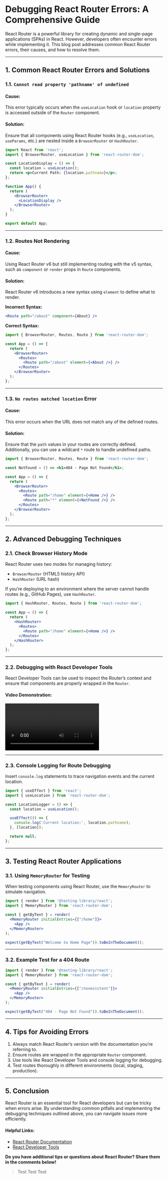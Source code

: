 # Debugging React Router Errors: A Comprehensive Guide

React Router is a powerful library for creating dynamic and single-page applications (SPAs) in React. However, developers often encounter errors while implementing it. This blog post addresses common React Router errors, their causes, and how to resolve them.

---

## 1. Common React Router Errors and Solutions

### **1.1. `Cannot read property 'pathname' of undefined`**

#### **Cause:**
This error typically occurs when the `useLocation` hook or `location` property is accessed outside of the `Router` component.

#### **Solution:**
Ensure that all components using React Router hooks (e.g., `useLocation`, `useParams`, etc.) are nested inside a `BrowserRouter` or `HashRouter`.

```jsx
import React from 'react';
import { BrowserRouter, useLocation } from 'react-router-dom';

const LocationDisplay = () => {
  const location = useLocation();
  return <p>Current Path: {location.pathname}</p>;
};

function App() {
  return (
    <BrowserRouter>
      <LocationDisplay />
    </BrowserRouter>
  );
}

export default App;
```

---

### **1.2. Routes Not Rendering**

#### **Cause:**
Using React Router v6 but still implementing routing with the v5 syntax, such as `component` or `render` props in `Route` components.

#### **Solution:**
React Router v6 introduces a new syntax using `element` to define what to render.

**Incorrect Syntax:**
```jsx
<Route path="/about" component={About} />
```

**Correct Syntax:**
```jsx
import { BrowserRouter, Routes, Route } from 'react-router-dom';

const App = () => {
  return (
    <BrowserRouter>
      <Routes>
        <Route path="/about" element={<About />} />
      </Routes>
    </BrowserRouter>
  );
};
```

---

### **1.3. `No routes matched location` Error**

#### **Cause:**
This error occurs when the URL does not match any of the defined routes.

#### **Solution:**
Ensure that the `path` values in your routes are correctly defined. Additionally, you can use a wildcard `*` route to handle undefined paths.

```jsx
import { BrowserRouter, Routes, Route } from 'react-router-dom';

const NotFound = () => <h1>404 - Page Not Found</h1>;

const App = () => {
  return (
    <BrowserRouter>
      <Routes>
        <Route path="/home" element={<Home />} />
        <Route path="*" element={<NotFound />} />
      </Routes>
    </BrowserRouter>
  );
};
```

---

## 2. Advanced Debugging Techniques

### **2.1. Check Browser History Mode**
React Router uses two modes for managing history:

- `BrowserRouter` (HTML5 history API)
- `HashRouter` (URL hash)

If you’re deploying to an environment where the server cannot handle routes (e.g., GitHub Pages), use `HashRouter`.

```jsx
import { HashRouter, Routes, Route } from 'react-router-dom';

const App = () => {
  return (
    <HashRouter>
      <Routes>
        <Route path="/home" element={<Home />} />
      </Routes>
    </HashRouter>
  );
};
```

---

### **2.2. Debugging with React Developer Tools**
React Developer Tools can be used to inspect the Router’s context and ensure that components are properly wrapped in the `Router`.

#### Video Demonstration:
<video controls>
  <source src="https://example.com/react-router-debugging.mp4" type="video/mp4">
  Your browser does not support the video tag.
</video>

---

### **2.3. Console Logging for Route Debugging**
Insert `console.log` statements to trace navigation events and the current location.

```jsx
import { useEffect } from 'react';
import { useLocation } from 'react-router-dom';

const LocationLogger = () => {
  const location = useLocation();

  useEffect(() => {
    console.log('Current location:', location.pathname);
  }, [location]);

  return null;
};
```

---

## 3. Testing React Router Applications

### **3.1. Using `MemoryRouter` for Testing**
When testing components using React Router, use the `MemoryRouter` to simulate navigation.

```jsx
import { render } from '@testing-library/react';
import { MemoryRouter } from 'react-router-dom';

const { getByText } = render(
  <MemoryRouter initialEntries={["/home"]}>
    <App />
  </MemoryRouter>
);

expect(getByText("Welcome to Home Page")).toBeInTheDocument();
```

---

### **3.2. Example Test for a 404 Route**

```jsx
import { render } from '@testing-library/react';
import { MemoryRouter } from 'react-router-dom';

const { getByText } = render(
  <MemoryRouter initialEntries={["/nonexistent"]}>
    <App />
  </MemoryRouter>
);

expect(getByText("404 - Page Not Found")).toBeInTheDocument();
```

---

## 4. Tips for Avoiding Errors

1. Always match React Router’s version with the documentation you’re referring to.
2. Ensure routes are wrapped in the appropriate `Router` component.
3. Use tools like React Developer Tools and console logging for debugging.
4. Test routes thoroughly in different environments (local, staging, production).

---

## 5. Conclusion

React Router is an essential tool for React developers but can be tricky when errors arise. By understanding common pitfalls and implementing the debugging techniques outlined above, you can navigate issues more efficiently.

#### Helpful Links:
- [React Router Documentation](https://reactrouter.com/)
- [React Developer Tools](https://react-devtools.surge.sh/)

**Do you have additional tips or questions about React Router? Share them in the comments below!**

> Test Test Test
